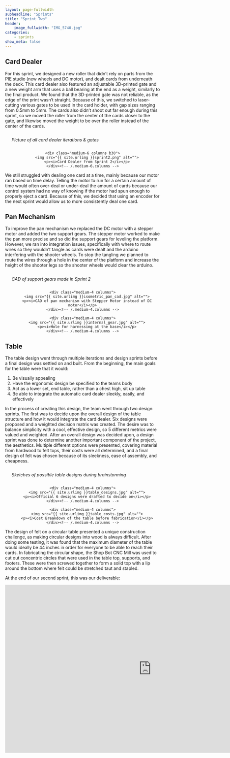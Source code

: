 ```yaml
---
layout: page-fullwidth
subheadline: "Sprints"
title: "Sprint Two"
header:
    image_fullwidth: "IMG_5740.jpg"
categories:
    - sprints
show_meta: false
---
```


## Card Dealer

For this sprint, we designed a new roller that didn’t rely on parts from the PIE studio (new wheels and DC motor), and dealt cards from underneath the deck. This card dealer also featured an adjustable 3D-printed gate and a new weight arm that uses a ball bearing at the end as a weight, similarly to the final product. We found that the 3D-printed gate was not reliable, as the edge of the print wasn’t straight. Because of this, we switched to laser-cutting various gates to be used in the card holder, with gap sizes ranging from 0.5mm to 5mm. The cards also didn’t shoot out far enough during this sprint, so we moved the roller from the center of the cards closer to the gate, and likewise moved the weight to be over the roller instead of the center of the cards.
<center>
<div class="row t60">
    <div class="medium-6 columns b30">
        <img src="{{ site.urlimg }}iterations.jpg" alt="">
        <p><i>Picture of all card dealer iterations & gates</i></p>
    </div><!-- /.medium-6.columns -->

    <div class="medium-6 columns b30">
        <img src="{{ site.urlimg }}sprint2.png" alt="">
        <p><i>Card Dealer from Sprint 2</i></p>
    </div><!-- /.medium-6.columns -->
</div><!-- /.row -->
</center>

We still struggled with dealing one card at a time, mainly because our motor ran based on time delay. Telling the motor to run for a certain amount of time would often over-deal or under-deal the amount of cards because our control system had no way of knowing if the motor had spun enough to properly eject a card. Because of this, we decided that using an encoder for the next sprint would allow us to more consistently deal one card.


## Pan Mechanism

To improve the pan mechanism we replaced the DC motor with a stepper motor and added the two support gears. The stepper motor worked to make the pan more precise and so did the support gears for leveling the platform. However, we ran into integration issues, specifically with where to route wires so they wouldn’t tangle as cards were dealt and the arduino interfering with the shooter wheels. To stop the tangling we planned to route the wires through a hole in the center of the platform and increase the height of the shooter legs so the shooter wheels would clear the arduino.

<center>
<div class="row t30">
    <div class="medium-4 columns">
        <img src="{{ site.urlimg }}bottom_pan_cad.jpg" alt="">
        <p><i>CAD of support gears made in Sprint 2</i></p>
    </div><!-- /.medium-4.columns -->

    <div class="medium-4 columns">
        <img src="{{ site.urlimg }}isometric_pan_cad.jpg" alt="">
        <p><i>CAD of pan mechanism with Stepper Motor instead of DC motor</i></p>
    </div><!-- /.medium-4.columns -->

    <div class="medium-4 columns">
        <img src="{{ site.urlimg }}internal_gear.jpg" alt="">
        <p><i>Hole for harnessing at the base</i></p>
    </div><!-- /.medium-4.columns -->
</div><!-- /.row -->
</center>

## Table

The table design went through multiple iterations and design sprints before a final design was settled on and built. From the beginning, the main goals for the table were that it would:
1. Be visually appealing
2. Have the ergonomic design be specified to the teams body
3. Act as a lower set, end table, rather than a chest high, sit up table
4. Be able to integrate the automatic card dealer sleekly, easily, and effectively

In the process of creating this design, the team went through two design sprints. The first was to decide upon the overall design of the table structure and how it would integrate the card dealer. Six designs were proposed and a weighted decision matrix was created. The desire was to balance simplicity with a cool, effective design, so 5 different metrics were valued and weighted. After an overall design was decided upon, a design sprint was done to determine another important component of the project, the aesthetics. Multiple different options were presented, covering material from hardwood to felt tops, their costs were all determined, and a final design of felt was chosen because of its sleekness, ease of assembly, and cheapness.

<center>
<div class="row t30">
    <div class="medium-4 columns">
        <img src="{{ site.urlimg }}table_design_sketches.jpg" alt="">
        <p><i>Sketches of possible table designs during brainstorming</i></p>
    </div><!-- /.medium-4.columns -->

    <div class="medium-4 columns">
        <img src="{{ site.urlimg }}table_designs.jpg" alt="">
        <p><i>Official 6 designs were drafted to decide on</i></p>
    </div><!-- /.medium-4.columns -->

    <div class="medium-4 columns">
        <img src="{{ site.urlimg }}table_costs.jpg" alt="">
        <p><i>Cost Breakdown of the table before fabrication</i></p>
    </div><!-- /.medium-4.columns -->
</div><!-- /.row -->
</center>
The design of felt on a circular table presented a unique construction challenge, as making circular designs into wood is always difficult. After doing some testing, it was found that the maximum diameter of the table would ideally be 44 inches in order for everyone to be able to reach their cards. In fabricating the circular shape, the Shop Bot CNC Mill was used to cut out concentric circles that were used in the table top, supports, and footers. These were then screwed together to form a solid top with a lip around the bottom where felt could be stretched taut and stapled.

At the end of our second sprint, this was our deliverable:


<center><iframe width="950" height="546" src="https://www.youtube.com/embed/Y9BPLy_jokU" frameborder='0' >
</iframe></center>